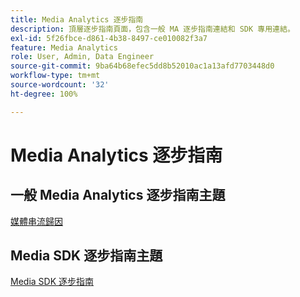 ```yaml
---
title: Media Analytics 逐步指南
description: 頂層逐步指南頁面，包含一般 MA 逐步指南連結和 SDK 專用連結。
exl-id: 5f26fbce-d861-4b38-8497-ce010082f3a7
feature: Media Analytics
role: User, Admin, Data Engineer
source-git-commit: 9ba64b68efec5dd8b52010ac1a13afd7703448d0
workflow-type: tm+mt
source-wordcount: '32'
ht-degree: 100%

---
```


# Media Analytics 逐步指南

## 一般 Media Analytics 逐步指南主題

[媒體串流歸因](/help/use-cases/media-analytics-cookbook/media-dimensions.md)

## Media SDK 逐步指南主題

[Media SDK 逐步指南](/help/use-cases/cookbook/sdk-cookbook-overview.md)
